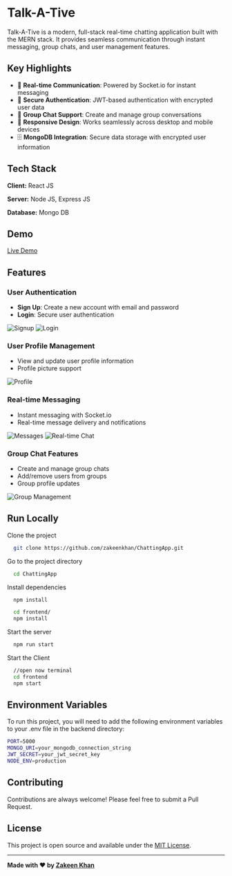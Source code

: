 
# Talk-A-Tive

Talk-A-Tive is a modern, full-stack real-time chatting application built with the MERN stack. It provides seamless communication through instant messaging, group chats, and user management features.

## Key Highlights
- 🚀 **Real-time Communication**: Powered by Socket.io for instant messaging
- 🔐 **Secure Authentication**: JWT-based authentication with encrypted user data
- 👥 **Group Chat Support**: Create and manage group conversations
- 📱 **Responsive Design**: Works seamlessly across desktop and mobile devices
- 🗄️ **MongoDB Integration**: Secure data storage with encrypted user information
## Tech Stack

**Client:** React JS

**Server:** Node JS, Express JS

**Database:** Mongo DB
  
## Demo

[Live Demo](https://talk-a-tive-7fgq.onrender.com)

## Features

### User Authentication
- **Sign Up**: Create a new account with email and password
- **Login**: Secure user authentication

![Signup](screenshots/Signup.JPG)
![Login](screenshots/login.JPG)

### User Profile Management
- View and update user profile information
- Profile picture support

![Profile](screenshots/profile.JPG)

### Real-time Messaging
- Instant messaging with Socket.io
- Real-time message delivery and notifications

![Messages](screenshots/Messages.JPG)
![Real-time Chat](screenshots/real-time.PNG)

### Group Chat Features
- Create and manage group chats
- Add/remove users from groups
- Group profile updates

![Group Management](screenshots/update%20+%20Making_groups.JPG)


## Run Locally

Clone the project

```bash
  git clone https://github.com/zakeenkhan/ChattingApp.git
```

Go to the project directory

```bash
  cd ChattingApp
```

Install dependencies

```bash
  npm install
```

```bash
  cd frontend/
  npm install
```

Start the server

```bash
  npm run start
```
Start the Client

```bash
  //open now terminal
  cd frontend
  npm start
```

## Environment Variables

To run this project, you will need to add the following environment variables to your .env file in the backend directory:

```bash
PORT=5000
MONGO_URI=your_mongodb_connection_string
JWT_SECRET=your_jwt_secret_key
NODE_ENV=production
```

## Contributing

Contributions are always welcome! Please feel free to submit a Pull Request.

## License

This project is open source and available under the [MIT License](LICENSE).

---

**Made with ❤️ by [Zakeen Khan](https://github.com/zakeenkhan)**